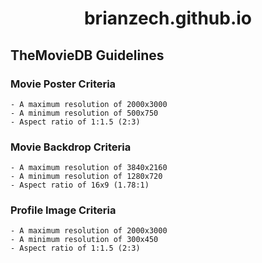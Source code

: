 # <div align="center">brianzech.github.io</div>

## TheMovieDB Guidelines

### Movie Poster Criteria
    - A maximum resolution of 2000x3000
    - A minimum resolution of 500x750
    - Aspect ratio of 1:1.5 (2:3)

### Movie Backdrop Criteria
    - A maximum resolution of 3840x2160
    - A minimum resolution of 1280x720
    - Aspect ratio of 16x9 (1.78:1)

### Profile Image Criteria
    - A maximum resolution of 2000x3000
    - A minimum resolution of 300x450
    - Aspect ratio of 1:1.5 (2:3)
